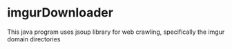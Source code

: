 # imgurDownloader
This java program uses jsoup library for web crawling, specifically the imgur domain directories
